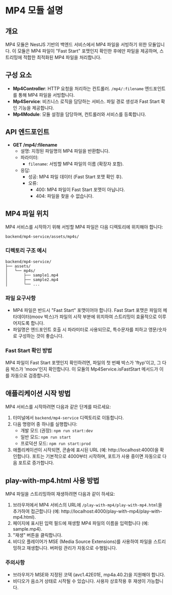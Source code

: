 # MP4 모듈 설명

## 개요
MP4 모듈은 NestJS 기반의 백엔드 서비스에서 MP4 파일을 서빙하기 위한 모듈입니다. 이 모듈은 MP4 파일이 "Fast Start" 포맷인지 확인한 후에만 파일을 제공하며, 스트리밍에 적합한 최적화된 MP4 파일을 처리합니다.

## 구성 요소
- **Mp4Controller**: HTTP 요청을 처리하는 컨트롤러. `/mp4/:filename` 엔드포인트를 통해 MP4 파일을 서빙합니다.
- **Mp4Service**: 비즈니스 로직을 담당하는 서비스. 파일 경로 생성과 Fast Start 확인 기능을 제공합니다.
- **Mp4Module**: 모듈 설정을 담당하며, 컨트롤러와 서비스를 등록합니다.

## API 엔드포인트
- **GET /mp4/:filename**
  - 설명: 지정된 파일명의 MP4 파일을 반환합니다.
  - 파라미터:
    - `filename`: 서빙할 MP4 파일의 이름 (확장자 포함).
  - 응답:
    - 성공: MP4 파일 데이터 (Fast Start 포맷 확인 후).
    - 오류:
      - 400: MP4 파일이 Fast Start 포맷이 아닙니다.
      - 404: 파일을 찾을 수 없습니다.

## MP4 파일 위치
MP4 서비스를 시작하기 위해 서빙할 MP4 파일은 다음 디렉토리에 위치해야 합니다:
```
backend/mp4-service/assets/mp4s/
```

### 디렉토리 구조 예시
```
backend/mp4-service/
├── assets/
│   └── mp4s/
│       ├── sample1.mp4
│       ├── sample2.mp4
│       └── ...
```

### 파일 요구사항
- MP4 파일은 반드시 "Fast Start" 포맷이어야 합니다. Fast Start 포맷은 파일의 메타데이터(moov 박스)가 파일의 시작 부분에 위치하여 스트리밍이 효율적으로 이루어지도록 합니다.
- 파일명은 엔드포인트 호출 시 파라미터로 사용되므로, 특수문자를 피하고 영문/숫자로 구성하는 것이 좋습니다.

### Fast Start 확인 방법
MP4 파일이 Fast Start 포맷인지 확인하려면, 파일의 첫 번째 박스가 'ftyp'이고, 그 다음 박스가 'moov'인지 확인합니다. 이 모듈의 Mp4Service.isFastStart 메서드가 이를 자동으로 검증합니다.

## 애플리케이션 시작 방법

MP4 서비스를 시작하려면 다음과 같은 단계를 따르세요:

1. 터미널에서 `backend/mp4-service` 디렉토리로 이동합니다.
2. 다음 명령어 중 하나를 실행합니다:
   - 개발 모드 (권장): `npm run start:dev`
   - 일반 모드: `npm run start`
   - 프로덕션 모드: `npm run start:prod`
3. 애플리케이션이 시작되면, 콘솔에 표시된 URL (예: http://localhost:4000)을 확인합니다. 포트는 기본적으로 4000부터 시작하며, 포트가 사용 중이면 자동으로 다음 포트로 증가합니다.

## play-with-mp4.html 사용 방법

MP4 파일을 스트리밍하여 재생하려면 다음과 같이 하세요:

1. 브라우저에서 MP4 서비스의 URL에 `/play-with-mp4/play-with-mp4.html`을 추가하여 접근합니다 (예: http://localhost:4000/play-with-mp4/play-with-mp4.html).
2. 페이지에 표시된 입력 필드에 재생할 MP4 파일의 이름을 입력합니다 (예: sample.mp4).
3. "재생" 버튼을 클릭합니다.
4. 비디오 플레이어가 MSE (Media Source Extensions)를 사용하여 파일을 스트리밍하고 재생합니다. 버퍼링 관리가 자동으로 수행됩니다.

### 주의사항
- 브라우저가 MSE와 지정된 코덱 (avc1.42E01E, mp4a.40.2)을 지원해야 합니다.
- 비디오가 음소거 상태로 시작될 수 있습니다. 사용자 상호작용 후 재생이 가능합니다.